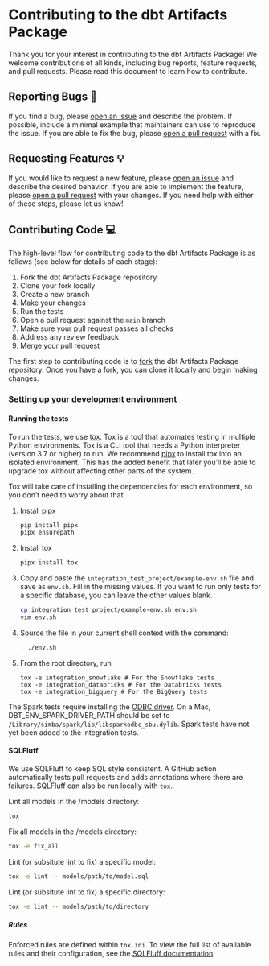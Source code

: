 # Contributing to the dbt Artifacts Package

Thank you for your interest in contributing to the dbt Artifacts Package! We welcome contributions of all kinds,
including bug reports, feature requests, and pull requests. Please read this document to learn how to contribute.

## Reporting Bugs :bug:

If you find a bug, please [open an issue](https://github.com/brooklyn-data/dbt_artifacts/issues/new) and describe the
problem. If possible, include a minimal example that maintainers can use to reproduce the issue. If you are able to
fix the bug, please [open a pull request](https://github.com/github/docs/pulls) with a fix.

## Requesting Features :bulb:

If you would like to request a new feature,
please [open an issue](https://github.com/brooklyn-data/dbt_artifacts/issues/new) and describe the desired behavior.
If you are able to implement the feature, please [open a pull request](https://github.com/github/docs/pulls) with
your changes. If you need help with either of these steps, please let us know!

## Contributing Code :computer:

The high-level flow for contributing code to the dbt Artifacts Package is as follows (see below for details of each stage):

1. Fork the dbt Artifacts Package repository
2. Clone your fork locally
3. Create a new branch
4. Make your changes
5. Run the tests
6. Open a pull request against the `main` branch
7. Make sure your pull request passes all checks
8. Address any review feedback
9. Merge your pull request

The first step to contributing code is
to [fork](https://docs.github.com/en/github/getting-started-with-github/fork-a-repo) the dbt Artifacts Package
repository. Once you have a fork, you can clone it locally and begin making changes.

### Setting up your development environment

#### Running the tests

To run the tests, we use [tox](https://tox.wiki/en/latest/). Tox is a tool that automates testing in multiple Python
environments. Tox is a CLI tool that needs a Python interpreter (version 3.7 or higher) to run. We
recommend [pipx](https://pypa.github.io/pipx/) to install tox into an isolated environment. This has the added benefit
that later you’ll be able to upgrade tox without affecting other parts of the system.

Tox will take care of installing the dependencies for each environment, so you don’t need to worry about that.

1. Install pipx

    ```bash
    pip install pipx
    pipx ensurepath
    ```

2. Install tox

    ```bash
    pipx install tox
    ```

3. Copy and paste the `integration_test_project/example-env.sh` file and save as `env.sh`. Fill in the missing values.
   If you want to run only tests for a specific database, you can leave the other values blank.

    ```bash
    cp integration_test_project/example-env.sh env.sh
    vim env.sh
    ```

4. Source the file in your current shell context with the command:

   ```bash
   . ./env.sh
   ```

5. From the root directory, run

    ```
    tox -e integration_snowflake # For the Snowflake tests
    tox -e integration_databricks # For the Databricks tests
    tox -e integration_bigquery # For the BigQuery tests
    ```

The Spark tests require installing the [ODBC driver](https://www.databricks.com/spark/odbc-drivers-download). On a Mac,
DBT_ENV_SPARK_DRIVER_PATH should be set to `/Library/simba/spark/lib/libsparkodbc_sbu.dylib`. Spark tests have not yet
been added to the integration tests.

#### SQLFluff

We use SQLFluff to keep SQL style consistent. A GitHub action automatically tests pull requests and adds annotations
where there are failures. SQLFluff can also be run locally with `tox`.

Lint all models in the /models directory:

```bash
tox
```

Fix all models in the /models directory:

```bash
tox -e fix_all
```

Lint (or subsitute lint to fix) a specific model:

```bash
tox -e lint -- models/path/to/model.sql
```

Lint (or subsitute lint to fix) a specific directory:

```bash
tox -e lint -- models/path/to/directory
```

##### Rules

Enforced rules are defined within `tox.ini`. To view the full list of available rules and their configuration, see
the [SQLFluff documentation](https://docs.sqlfluff.com/en/stable/rules.html).
